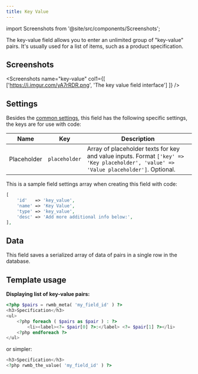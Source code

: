 ```yaml
---
title: Key Value
---
```


import Screenshots from '@site/src/components/Screenshots';

The key-value field allows you to enter an unlimited group of "key-value" pairs. It's usually used for a list of items, such as a product specification.

## Screenshots

<Screenshots name="key-value" col1={[
    ['https://i.imgur.com/yA7rRDR.png', 'The key value field interface']
]} />

## Settings

Besides the [common settings](/field-settings/), this field has the following specific settings, the keys are for use with code:

Name | Key | Description
--- | --- | ---
Placeholder | `placeholder` | Array of placeholder texts for key and value inputs. Format `['key' => 'Key placeholder', 'value' => 'Value placeholder']`. Optional.

This is a sample field settings array when creating this field with code:

```php
[
    'id'   => 'key_value',
    'name' => 'Key Value',
    'type' => 'key_value',
    'desc' => 'Add more additional info below:',
],
```

## Data

This field saves a serialized array of data of pairs in a single row in the database.

## Template usage

**Displaying list of key-value pairs:**

```php
<?php $pairs = rwmb_meta( 'my_field_id' ) ?>
<h3>Specification</h3>
<ul>
    <?php foreach ( $pairs as $pair ) : ?>
        <li><label><?= $pair[0] ?>:</label> <?= $pair[1] ?></li>
    <?php endforeach ?>
</ul>
```

or simpler:

```php
<h3>Specification</h3>
<?php rwmb_the_value( 'my_field_id' ) ?>
```